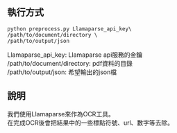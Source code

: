## 執行方式
```
python preprocess.py Llamaparse_api_key\
/path/to/document/directory \
/path/to/output/json
```
Llamaparse_api_key: Llamaparse api服務的金鑰  
/path/to/document/directory: pdf資料的目錄  
/path/to/output/json: 希望輸出的json檔  
## 說明
我們使用Llamaparse來作為OCR工具。  
在完成OCR後會把結果中的一些標點符號、url、數字等去除。
